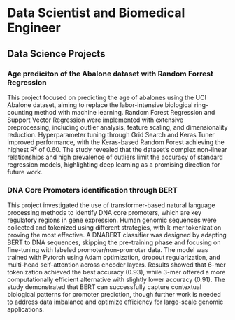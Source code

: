 # Data Scientist and Biomedical Engineer

## Data Science Projects

### Age prediciton of the Abalone dataset with Random Forrest Regression 

This project focused on predicting the age of abalones using the UCI Abalone dataset, aiming to replace the labor-intensive biological ring-counting method with machine learning. Random Forest Regression and Support Vector Regression were implemented with extensive preprocessing, including outlier analysis, feature scaling, and dimensionality reduction. Hyperparameter tuning through Grid Search and Keras Tuner improved performance, with the Keras-based Random Forest achieving the highest R² of 0.60. The study revealed that the dataset’s complex non-linear relationships and high prevalence of outliers limit the accuracy of standard regression models, highlighting deep learning as a promising direction for future work.

### DNA Core Promoters identification through BERT

This project investigated the use of transformer-based natural language processing methods to identify DNA core promoters, which are key regulatory regions in gene expression. Human genomic sequences were collected and tokenized using different strategies, with k-mer tokenization proving the most effective. A DNABERT classifier was designed by adapting BERT to DNA sequences, skipping the pre-training phase and focusing on fine-tuning with labeled promoter/non-promoter data. The model was trained with Pytorch using Adam optimization, dropout regularization, and multi-head self-attention across encoder layers. Results showed that 6-mer tokenization achieved the best accuracy (0.93), while 3-mer offered a more computationally efficient alternative with slightly lower accuracy (0.91). The study demonstrated that BERT can successfully capture contextual biological patterns for promoter prediction, though further work is needed to address data imbalance and optimize efficiency for large-scale genomic applications.
